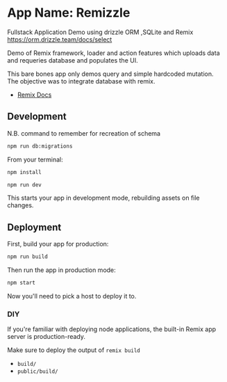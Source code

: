 # App Name: Remizzle

Fullstack Application Demo using drizzle ORM ,SQLite and Remix 
https://orm.drizzle.team/docs/select

Demo of Remix framework, loader  and action features
which uploads data and requeries database and populates the UI. 

This bare bones app only demos query and  simple hardcoded mutation.
The objective was to integrate database with remix.

- [Remix Docs](https://remix.run/docs)

## Development

N.B. command to remember for recreation of schema
```sh
npm run db:migrations 
```

From your terminal:


```sh
npm install
```


```sh
npm run dev
```

This starts your app in development mode, rebuilding assets on file changes.

## Deployment

First, build your app for production:

```sh
npm run build
```

Then run the app in production mode:

```sh
npm start
```

Now you'll need to pick a host to deploy it to.

### DIY

If you're familiar with deploying node applications, the built-in Remix app server is production-ready.

Make sure to deploy the output of `remix build`

- `build/`
- `public/build/`

